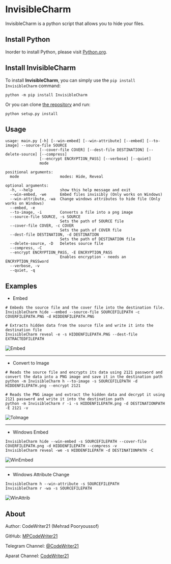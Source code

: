 InvisibleCharm
=====

InvisibleCharm is a python script that allows you to hide your files.

Install Python
--------------

Inorder to install Python, please visit [Python.org](https://Python.org/).

Install InvisibleCharm
----------------------

To install **InvisibleCharm**, you can simply use the `pip install InvisibleCharm` command:

```commandline
python -m pip install InvisibleCharm
```

Or you can clone [the repository](https://github.com/MPCodeWriter21/InvisibleCharm) and run:

```commandline
python setup.py install
```

Usage
-----

```
usage: main.py [-h] [--win-embed] [--win-attribute] [--embed] [--to-image] --source-file SOURCE
               [--cover-file COVER] [--dest-file DESTINATION] [--delete-source] [--compress]
               [--encrypt ENCRYPTION_PASS] [--verbose] [--quiet]
               mode

positional arguments:
  mode                  modes: Hide, Reveal

optional arguments:
  -h, --help            show this help message and exit
  --win-embed, -we      Embed files invisibly (Only works on Windows)
  --win-attribute, -wa  Change windows attributes to hide file (Only works on Windows)
  --embed, -e
  --to-image, -i        Converts a file into a png image
  --source-file SOURCE, -s SOURCE
                        Sets the path of SOURCE file
  --cover-file COVER, -c COVER
                        Sets the path of COVER file
  --dest-file DESTINATION, -d DESTINATION
                        Sets the path of DESTINATION file
  --delete-source, -D   Deletes source file
  --compress, -C
  --encrypt ENCRYPTION_PASS, -E ENCRYPTION_PASS
                        Enables encryption - needs an ENCRYPTION_PASSword
  --verbose, -v
  --quiet, -q
```

Examples
--------

- Embed

```shell
# Embeds the source file and the cover file into the destination file.
InvisibleCharm hide --embed --source-file SOURCEFILEPATH -c COVERFILEPATH.PNG -d HIDDENFILEPATH.PNG

# Extracts hidden data from the source file and write it into the destination file
InvisibleCharm reveal -e -s HIDDENFILEPATH.PNG --dest-file EXTRACTEDFILEPATH
```

![Embed](https://i.imgur.com/GWnCYca.png)

----

- Convert to Image

```shell
# Reads the source file and encrypts its data using 2121 password and convert the data into a PNG image and save it in the destination path
python -m InvisibleCharm h --to-image -s SOURCEFILEPATH -d HIDDENFILEPATH.png --encrypt 2121

# Reads the PNG image and extract the hidden data and decrypt it using 2121 password and write it into the destination path
python -m InvisibleCharm r -i -s HIDDENFILEPATH.png -d DESTINATIONPATH -E 2121 -v
```

![ToImage](https://i.imgur.com/izYKFnZ.png)

----

- Windows Embed

```shell
InvisibleCharm hide --win-embed -s SOURCEFILEPATH --cover-file COVERFILEPATH.png -d HIDDENFILEPATH --compress -v
InvisibleCharm reveal -we -s HIDDENFILEPATH -d DESTINATIONPATH -C
```

![WinEmbed](https://i.imgur.com/MiP2yey.png)

----

- Windows Attribute Change

```shell
InvisibleCharm h --win-attribute -s SOURCEFILEPATH
InvisibleCharm r -wa -s SOURCEFILEPATH
```

![WinAttrib](https://i.imgur.com/UiKAaKy.gif)

About
-----
Author: CodeWriter21 (Mehrad Pooryoussof)

GitHub: [MPCodeWriter21](https://github.com/MPCodeWriter21)

Telegram Channel: [@CodeWriter21](https://t.me/CodeWriter21)

Aparat Channel: [CodeWriter21](https://www.aparat.com/CodeWriter21)